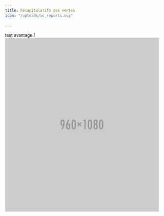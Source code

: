 ```yaml
---
title: Récapitulatifs des ventes
icon: "/uploads/ic_reports.svg"

---
```

test avantage 1![](/uploads/bg-aside-1.jpg)